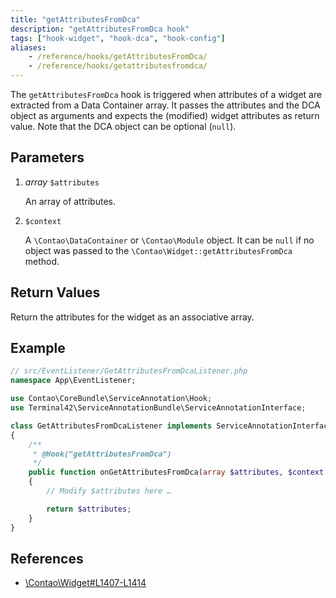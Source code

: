```yaml
---
title: "getAttributesFromDca"
description: "getAttributesFromDca hook"
tags: ["hook-widget", "hook-dca", "hook-config"]
aliases:
    - /reference/hooks/getAttributesFromDca/
    - /reference/hooks/getattributesfromdca/
---
```



The `getAttributesFromDca` hook is triggered when attributes of a widget are 
extracted from a Data Container array. It passes the attributes and the DCA object 
as arguments and expects the (modified) widget attributes as return value.
Note that the DCA object can be optional (`null`).


## Parameters

1. *array* `$attributes`

    An array of attributes.

2. `$context`

    A `\Contao\DataContainer` or `\Contao\Module` object. It can be `null` if no object was passed 
    to the `\Contao\Widget::getAttributesFromDca` method.


## Return Values

Return the attributes for the widget as an associative array.


## Example

```php
// src/EventListener/GetAttributesFromDcaListener.php
namespace App\EventListener;

use Contao\CoreBundle\ServiceAnnotation\Hook;
use Terminal42\ServiceAnnotationBundle\ServiceAnnotationInterface;

class GetAttributesFromDcaListener implements ServiceAnnotationInterface
{
    /**
     * @Hook("getAttributesFromDca")
     */
    public function onGetAttributesFromDca(array $attributes, $context = null): array
    {
        // Modify $attributes here …

        return $attributes;
    }
}
```


## References

* [\Contao\Widget#L1407-L1414](https://github.com/contao/contao/blob/4.7.6/core-bundle/src/Resources/contao/library/Contao/Widget.php#L1407-L1414)
